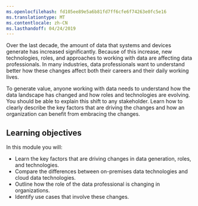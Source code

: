 ```yaml
---
ms.openlocfilehash: fd105ee89e5a6b81fd7ff6cfe6f74263e0fc5e16
ms.translationtype: MT
ms.contentlocale: zh-CN
ms.lasthandoff: 04/24/2019
---
```

Over the last decade, the amount of data that systems and devices generate has increased significantly. Because of this increase, new technologies, roles, and approaches to working with data are affecting data professionals. In many industries, data professionals want to understand better how these changes affect both their careers and their daily working lives.

To generate value, anyone working with data needs to understand how the data landscape has changed and how roles and technologies are evolving. You should be able to explain this shift to any stakeholder. Learn how to clearly describe the key factors that are driving the changes and how an organization can benefit from embracing the changes.

## <a name="learning-objectives"></a>Learning objectives

In this module you will:

- Learn the key factors that are driving changes in data generation, roles, and technologies.
- Compare the differences between on-premises data technologies and cloud data technologies.
- Outline how the role of the data professional is changing in organizations.
- Identify use cases that involve these changes.